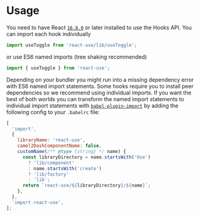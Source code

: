# Usage

You need to have React [`16.8.0`](https://reactjs.org/blog/2019/02/06/react-v16.8.0.html) or later installed to use the Hooks API. You can import each hook individually

```js
import useToggle from 'react-use/lib/useToggle';
```

or use ES6 named imports (tree shaking recommended)

```js
import { useToggle } from 'react-use';
```

Depending on your bundler you might run into a missing dependency error with ES6 named import statements. Some hooks require you to install peer dependencies so we recommend using individual imports. If you want the best of both worlds you can transform the named import statements to individual import statements with [`babel-plugin-import`](https://github.com/ant-design/babel-plugin-import) by adding the following config to your `.babelrc` file:

```js
[
  'import',
  {
    libraryName: 'react-use',
    camel2DashComponentName: false,
    customName(/** @type {string} */ name) {
      const libraryDirectory = name.startsWith('Use')
        ? 'lib/component'
        : name.startsWith('create')
        ? 'lib/factory'
        : 'lib';
      return `react-use/${libraryDirectory}/${name}`;
    },
  },
  'import-react-use',
];
```

